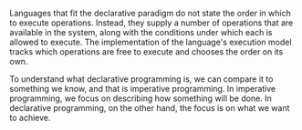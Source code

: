 Languages that fit the declarative paradigm do not state the order in which to execute operations. Instead, they supply a number of operations that are available in the system, along with the conditions under which each is allowed to execute. The implementation of the language's execution model tracks which operations are free to execute and chooses the order on its own.

To understand what declarative programming is, we can compare it to something we know, and that is imperative programming. In imperative programming, we focus on describing how something will be done. In declarative programming, on the other hand, the focus is on what we want to achieve.
